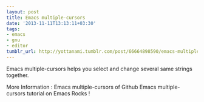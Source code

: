 ```yaml
---
layout: post
title: Emacs multiple-cursors
date: '2013-11-11T13:13:11+03:30'
tags:
- emacs
- gnu
- editor
tumblr_url: http://yottanami.tumblr.com/post/66664898590/emacs-multiple-cursors
---
```

Emacs multiple-cursors helps you select and change several same strings together.

More Information :
Emacs multiple-cursors of Github
Emacs multiple-cursors tutorial on Emacs Rocks !
